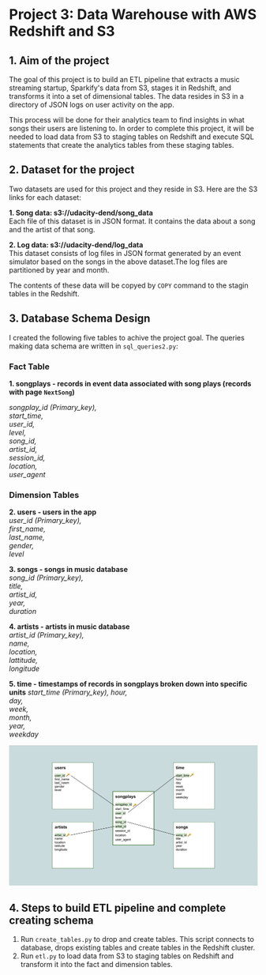 # Project 3: Data Warehouse with AWS Redshift and S3

## 1. Aim of the project

The goal of this project is to build an ETL pipeline that extracts a music streaming startup, Sparkify's data from S3, stages it in Redshift, and transforms it into a set of dimensional tables. The data resides in S3 in a directory of JSON logs on user activity on the app. 

This process will be done for their analytics team to find insights in what songs their users are listening to. 
In order to complete this project, it will be needed to load data from S3 to staging tables on Redshift and execute SQL statements that create the analytics tables from these staging tables.

## 2. Dataset for the project
Two datasets are used for this project and they reside in S3. 
Here are the S3 links for each dataset:

**1. Song data: s3://udacity-dend/song_data**  
Each file of this dataset is in JSON format. It contains the data about a song and the artist of that song. 

**2. Log data: s3://udacity-dend/log_data**  
This dataset consists of log files in JSON format generated by an event simulator based on the songs in the above dataset.The log files are partitioned by year and month.

The contents of these data will be copyed by `COPY` command to the stagin tables in the Redshift. 

## 3. Database Schema Design

I created the following five tables to achive the project goal.  The queries making data schema are written in `sql_queries2.py`:  

### Fact Table

**1. songplays - records in event data associated with song plays (records with page `NextSong`)**

*songplay_id (Primary_key),  
start_time,  
user_id,  
level,  
song_id,  
artist_id,  
session_id,  
location,  
user_agent*  

### Dimension Tables
**2. users - users in the app**  
*user_id (Primary_key),  
first_name,  
last_name,  
gender,  
level*

**3. songs - songs in music database**  
*song_id (Primary_key),  
title,  
artist_id,  
year,  
duration*


**4. artists - artists in music database**  
*artist_id (Primary_key),  
name,  
location,  
lattitude,  
longitude*


**5. time - timestamps of records in songplays broken down into specific units**
*start_time (Primary_key),
hour,  
day,  
week,  
month,  
year,  
weekday*

![design](./databaseschemadesign.png)
 
## 4. Steps to build ETL pipeline and complete creating schema 

1. Run `create_tables.py` to drop and create tables.  This script connects to database, drops existing tables and create tables in the Redshift cluster.
2. Run `etl.py` to load data from S3 to staging tables on Redshift and transform it into the fact and dimension tables.


